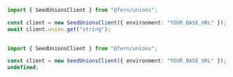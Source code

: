 ```typescript
import { SeedUnionsClient } from "@fern/unions";

const client = new SeedUnionsClient({ environment: "YOUR_BASE_URL" });
await client.union.get("string");
 
```                        


```typescript
import { SeedUnionsClient } from "@fern/unions";

const client = new SeedUnionsClient({ environment: "YOUR_BASE_URL" });
undefined;
 
```                        


